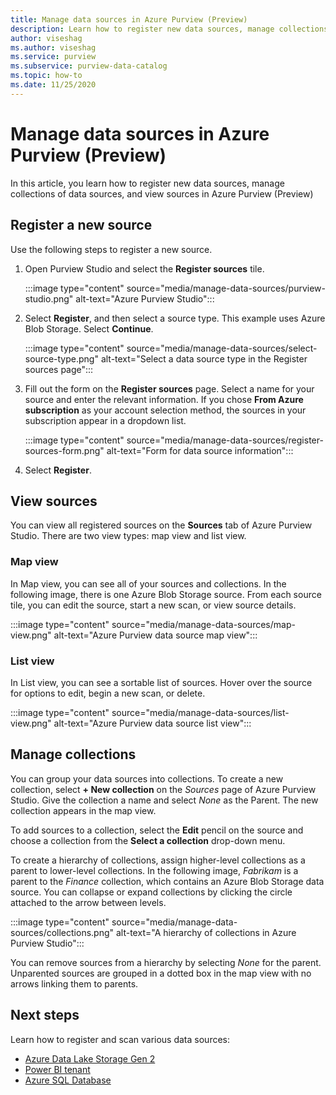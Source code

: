 ```yaml
---
title: Manage data sources in Azure Purview (Preview)
description: Learn how to register new data sources, manage collections of data sources, and view sources in Azure Purview (Preview).
author: viseshag
ms.author: viseshag
ms.service: purview
ms.subservice: purview-data-catalog
ms.topic: how-to
ms.date: 11/25/2020
---
```


# Manage data sources in Azure Purview (Preview)

In this article, you learn how to register new data sources, manage collections of data sources, and view sources in Azure Purview (Preview)

## Register a new source

Use the following steps to register a new source.

1. Open Purview Studio and select the **Register sources** tile.

   :::image type="content" source="media/manage-data-sources/purview-studio.png" alt-text="Azure Purview Studio":::

1. Select **Register**, and then select a source type. This example uses Azure Blob Storage. Select **Continue**.

   :::image type="content" source="media/manage-data-sources/select-source-type.png" alt-text="Select a data source type in the Register sources page":::

2. Fill out the form on the **Register sources** page. Select a name for your source and enter the relevant information. If you chose **From Azure subscription** as your account selection method, the sources in your subscription appear in a dropdown list. 

   :::image type="content" source="media/manage-data-sources/register-sources-form.png" alt-text="Form for data source information":::

3. Select **Register**.

## View sources

You can view all registered sources on the **Sources** tab of Azure Purview Studio. There are two view types: map view and list view.

### Map view

In Map view, you can see all of your sources and collections. In the following image, there is one Azure Blob Storage source. From each source tile, you can edit the source, start a new scan, or view source details.

:::image type="content" source="media/manage-data-sources/map-view.png" alt-text="Azure Purview data source map view":::

### List view

In List view, you can see a sortable list of sources. Hover over the source for options to edit, begin a new scan, or delete.

:::image type="content" source="media/manage-data-sources/list-view.png" alt-text="Azure Purview data source list view":::

## Manage collections

You can group your data sources into collections. To create a new collection, select **+ New collection** on the *Sources* page of Azure Purview Studio. Give the collection a name and select *None* as the Parent. The new collection appears in the map view.

To add sources to a collection, select the **Edit** pencil on the source and choose a collection from the **Select a collection** drop-down menu.

To create a hierarchy of collections, assign higher-level collections as a parent to lower-level collections. In the following image, *Fabrikam* is a parent to the *Finance* collection, which contains an Azure Blob Storage data source. You can collapse or expand collections by clicking the circle attached to the arrow between levels.

:::image type="content" source="media/manage-data-sources/collections.png" alt-text="A hierarchy of collections in Azure Purview Studio":::

You can remove sources from a hierarchy by selecting *None* for the parent. Unparented sources are grouped in a dotted box in the map view with no arrows linking them to parents.

## Next steps

Learn how to register and scan various data sources:

* [Azure Data Lake Storage Gen 2](register-scan-adls-gen2.md)
* [Power BI tenant](register-scan-power-bi-tenant.md)
* [Azure SQL Database](register-scan-azure-sql-database.md)
